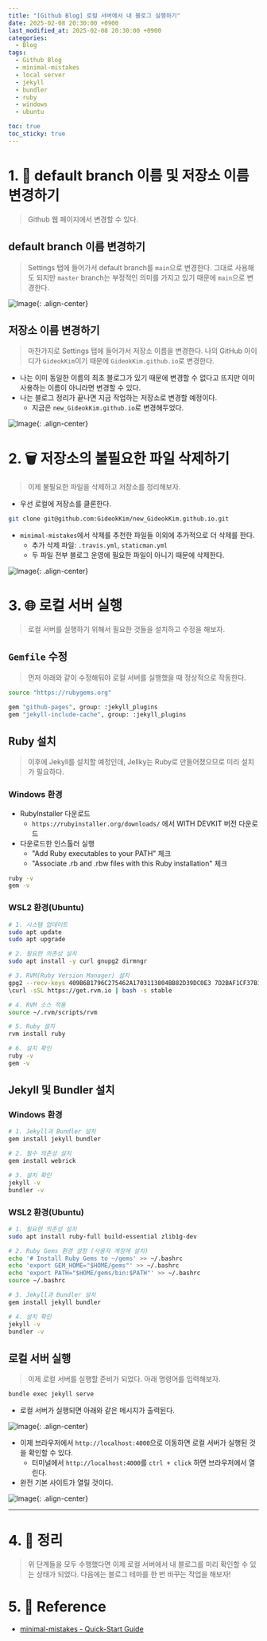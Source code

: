 ```yaml
---
title: "[Github Blog] 로컬 서버에서 내 블로그 실행하기"
date: 2025-02-08 20:30:00 +0900
last_modified_at: 2025-02-08 20:30:00 +0900
categories:
  - Blog
tags:
  - Github Blog
  - minimal-mistakes
  - local server
  - jekyll
  - bundler
  - ruby
  - windows
  - ubuntu

toc: true
toc_sticky: true
---
```


# 1. 🔄 default branch 이름 및 저장소 이름 변경하기

> Github 웹 페이지에서 변경할 수 있다.

## default branch 이름 변경하기

> Settings 탭에 들어가서 default branch를 `main`으로 변경한다. 그대로 사용해도 되지만 `master` branch는 부정적인 의미를 가지고 있기 때문에 `main`으로 변경한다.

![Image](https://github.com/user-attachments/assets/2e0afa55-01fd-433a-b658-9ff20bc84251){: .align-center}

## 저장소 이름 변경하기

> 마찬가지로 Settings 탭에 들어가서 저장소 이름을 변경한다. 나의 GitHub 아이디가 `GideokKim`이기 때문에 `GideokKim.github.io`로 변경한다.

- 나는 이미 동일한 이름의 최초 블로그가 있기 때문에 변경할 수 없다고 뜨지만 이미 사용하는 이름이 아니라면 변경할 수 있다.
- 나는 블로그 정리가 끝나면 지금 작업하는 저장소로 변경할 예정이다.
  - 지금은 `new_GideokKim.github.io`로 변경해두었다.

![Image](https://github.com/user-attachments/assets/609e1548-b3c1-4624-afc9-0b71dc688779){: .align-center}

# 2. 🗑️ 저장소의 불필요한 파일 삭제하기

> 이제 불필요한 파일을 삭제하고 저장소를 정리해보자.

- 우선 로컬에 저장소를 클론한다.

```bash
git clone git@github.com:GideokKim/new_GideokKim.github.io.git
```

- `minimal-mistakes`에서 삭제를 추천한 파일들 이외에 추가적으로 더 삭제를 한다.
  - 추가 삭제 파일: `.travis.yml`, `staticman.yml`
  - 두 파일 전부 블로그 운영에 필요한 파일이 아니기 때문에 삭제한다.

![Image](https://github.com/user-attachments/assets/34e2872e-b1b6-4e9c-81e7-27afb1dae218){: .align-center}

# 3. 🌐 로컬 서버 실행

> 로컬 서버를 실행하기 위해서 필요한 것들을 설치하고 수정을 해보자.

## `Gemfile` 수정

> 먼저 아래와 같이 수정해둬야 로컬 서버를 실행했을 때 정상적으로 작동한다.

```bash
source "https://rubygems.org"

gem "github-pages", group: :jekyll_plugins
gem "jekyll-include-cache", group: :jekyll_plugins
```

## Ruby 설치

> 이후에 Jekyll를 설치할 예정인데, Jellky는 Ruby로 만들어졌으므로 미리 설치가 필요하다.

### Windows 환경

- RubyInstaller 다운로드
  - `https://rubyinstaller.org/downloads/` 에서 WITH DEVKIT 버전 다운로드
- 다운로드한 인스톨러 실행
  - "Add Ruby executables to your PATH" 체크
  - "Associate .rb and .rbw files with this Ruby installation" 체크

```bash
ruby -v
gem -v
```

### WSL2 환경(Ubuntu)

```bash
# 1. 시스템 업데이트
sudo apt update
sudo apt upgrade

# 2. 필요한 의존성 설치
sudo apt install -y curl gnupg2 dirmngr

# 3. RVM(Ruby Version Manager) 설치
gpg2 --recv-keys 409B6B1796C275462A1703113804BB82D39DC0E3 7D2BAF1CF37B13E2069D6956105BD0E739499BDB
\curl -sSL https://get.rvm.io | bash -s stable

# 4. RVM 소스 적용
source ~/.rvm/scripts/rvm

# 5. Ruby 설치
rvm install ruby

# 6. 설치 확인
ruby -v
gem -v
```

## Jekyll 및 Bundler 설치

### Windows 환경

```bash
# 1. Jekyll과 Bundler 설치
gem install jekyll bundler

# 2. 필수 의존성 설치
gem install webrick

# 3. 설치 확인
jekyll -v
bundler -v
```

### WSL2 환경(Ubuntu)

```bash
# 1. 필요한 의존성 설치
sudo apt install ruby-full build-essential zlib1g-dev

# 2. Ruby Gems 환경 설정 (사용자 계정에 설치)
echo '# Install Ruby Gems to ~/gems' >> ~/.bashrc
echo 'export GEM_HOME="$HOME/gems"' >> ~/.bashrc
echo 'export PATH="$HOME/gems/bin:$PATH"' >> ~/.bashrc
source ~/.bashrc

# 3. Jekyll과 Bundler 설치
gem install jekyll bundler

# 4. 설치 확인
jekyll -v
bundler -v
```

## 로컬 서버 실행

> 이제 로컬 서버를 실행할 준비가 되었다. 아래 명령어를 입력해보자.

```bash
bundle exec jekyll serve
```

- 로컬 서버가 실행되면 아래와 같은 메시지가 출력된다.

![Image](https://github.com/user-attachments/assets/82099f55-e4df-4175-aa27-957f44baf753){: .align-center}

- 이제 브라우저에서 `http://localhost:4000`으로 이동하면 로컬 서버가 실행된 것을 확인할 수 있다.
  - 터미널에서 `http://localhost:4000`를 `ctrl + click` 하면 브라우저에서 열린다.
- 완전 기본 사이트가 열릴 것이다.

![Image](https://github.com/user-attachments/assets/81e09305-a115-4f8f-9083-a60aeb8e7902){: .align-center}

---

# 4. 📝 정리

> 위 단계들을 모두 수행했다면 이제 로컬 서버에서 내 블로그를 미리 확인할 수 있는 상태가 되었다. 다음에는 블로그 테마를 한 번 바꾸는 작업을 해보자!

# 5. 🔗 Reference

- [minimal-mistakes - Quick-Start Guide](https://mmistakes.github.io/minimal-mistakes/docs/quick-start-guide/)
